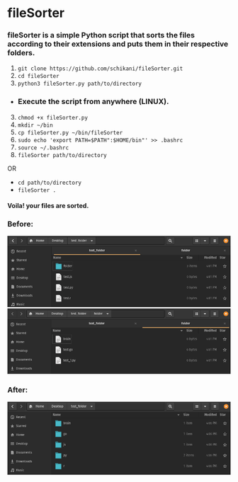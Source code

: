 # fileSorter
### fileSorter is a simple Python script that sorts the files according to their extensions and puts them in their respective folders.

1. `git clone https://github.com/schikani/fileSorter.git`
2. `cd fileSorter`
3. `python3 fileSorter.py path/to/directory`

* ### Execute the script from anywhere (LINUX).

3. `chmod +x fileSorter.py`
4. `mkdir ~/bin`
5. `cp fileSorter.py ~/bin/fileSorter`
6. `sudo echo 'export PATH=$PATH":$HOME/bin"' >> .bashrc`
7. `source ~/.bashrc`
8. `fileSorter path/to/directory` 
   
OR

* `cd path/to/directory`
* `fileSorter .`

#### Voila! your files are sorted.

### Before:
![alt text](https://github.com/schikani/fileSorter/blob/main/img/1.png)
![alt text](https://github.com/schikani/fileSorter/blob/main/img/2.png)

### After:
![alt text](https://github.com/schikani/fileSorter/blob/main/img/sorted.png)


